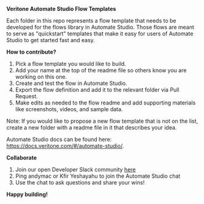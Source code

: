 **Veritone Automate Studio Flow Templates**

Each folder in this repo represents a flow template that needs to be developed for the flows library in Automate Studio. Those flows are meant to serve as "quickstart" templates that make it easy for users of Automate Studio to get started fast and easy.

**How to contribute?**

1. Pick a flow template you would like to build.
2. Add your name at the top of the readme file so others know you are working on this one.
3. Create and test the flow in Automate Studio.
4. Export the flow definition and add it to the relevant folder via Pull Request.
5. Make edits as needed to the flow readme and add supporting materials like screenshots, videos, and sample data.

Note: If you would like to propose a new flow template that is not on the list, create a new folder with a readme file in it that describes your idea.

Automate Studio docs can be found here: https://docs.veritone.com/#/automate-studio/.

**Collaborate**

1. Join our open Developer Slack community [here](https://veritonedev.slack.com)
1. Ping andymac or Kfir Yeshayahu to join the Automate Studio chat
1. Use the chat to ask questions and share your wins!

**Happy building!**
